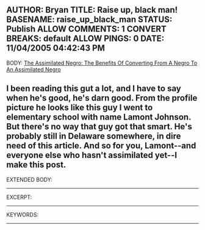 AUTHOR: Bryan
TITLE: Raise up, black man!
BASENAME: raise_up_black_man
STATUS: Publish
ALLOW COMMENTS: 1
CONVERT BREAKS: __default__
ALLOW PINGS: 0
DATE: 11/04/2005 04:42:43 PM
-----
BODY:
<a title="The Assimilated Negro: The Benefits Of Converting From A Negro To An Assimilated Negro" href="http://theassimilatednegro.blogspot.com/2005/09/benefits-of-converting-from-negro-to.html">The Assimilated Negro: The Benefits Of Converting From A Negro To An Assimilated Negro</a>

I been reading this gut a lot, and I have to say when he's good, he's darn good. From the profile picture he looks like this guy I went to elementary school with name Lamont Johnson. But there's no way that guy got that smart. He's probably still in Delaware somewhere, in dire need of this article. And so for you, Lamont--and everyone else who hasn't assimilated yet--I make this post.
-----
EXTENDED BODY:

-----
EXCERPT:

-----
KEYWORDS:

-----


